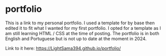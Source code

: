 # portfolio
This is a link to my personal portfolio. I used a template for by base then edited it to fit what I wanted for my first portfolio. I opted for a template as I am still learning HTML / CSS at the time of posting. The portfolio is in both English and Portuguese but is not up to date at the moment in 2024.

Link to it here:
https://LightSama394.github.io/portfolio/
